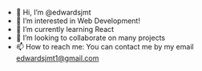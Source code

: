 - 👋 Hi, I’m @edwardsjmt
- 👀 I’m interested in Web Development!
- 🌱 I’m currently learning React
- 💞️ I’m looking to collaborate on many projects
- 📫 How to reach me:  You can contact me by my email edwardsjmt1@gmail.com

<!---
edwardsjmt/edwardsjmt is a ✨ special ✨ repository because its `README.md` (this file) appears on your GitHub profile.
You can click the Preview link to take a look at your changes.
--->
